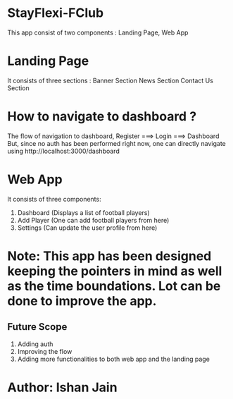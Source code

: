 # StayFlexi-FClub

This app consist of two components : Landing Page, Web App

# Landing Page
It consists of three sections : 
Banner Section
News Section
Contact Us Section

# How to navigate to dashboard ?
The flow of navigation to dashboard, Register ===> Login ===> Dashboard
But, since no auth has been performed right now, one can directly navigate using http://localhost:3000/dashboard

# Web App
It consists of three components:
1. Dashboard (Displays a list of football players)
2. Add Player (One can add football players from here)
3. Settings (Can update the user profile from here)

# Note: This app has been designed keeping the pointers in mind as well as the time boundations. Lot can be done to improve the app. 
## Future Scope
1. Adding auth
2. Improving the flow
3. Adding more functionalities to both web app and the landing page

# Author: Ishan Jain
